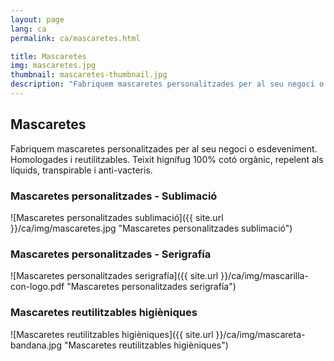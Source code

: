 ```yaml
---
layout: page
lang: ca
permalink: ca/mascaretes.html

title: Mascaretes
img: mascaretes.jpg
thumbnail: mascaretes-thumbnail.jpg
description: "Fabriquem mascaretes personalitzades per al seu negoci o esdeveniment. Fabriquem mascaretes personalitzades per al seu negoci o esdeveniment. Homologades i reutilitzables. Teixit hignífug 100% cotó orgànic, repelent als líquids, transpirable i anti-vacteris."
---
```

## Mascaretes

Fabriquem mascaretes personalitzades per al seu negoci o esdeveniment. Homologades i reutilitzables. Teixit hignífug 100% cotó orgànic, repelent als líquids, transpirable i anti-vacteris.

### Mascaretes personalitzades - Sublimació

![Mascaretes personalitzades sublimació]({{ site.url }}/ca/img/mascaretes.jpg "Mascaretes personalitzades sublimació")


### Mascaretes personalitzades - Serigrafía

![Mascaretes personalitzades serigrafía]({{ site.url }}/ca/img/mascarilla-con-logo.pdf "Mascaretes personalitzades serigrafía")


### Mascaretes reutilitzables higièniques

![Mascaretes reutilitzables higièniques]({{ site.url }}/ca/img/mascareta-bandana.jpg "Mascaretes reutilitzables higièniques")


